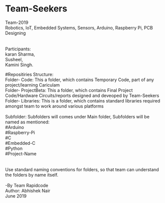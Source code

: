 # Team-Seekers<br/>
Team-2019<br/>
Robotics, IoT, Embedded Systems, Sensors, Arduino, Raspberry Pi, PCB Designing<br/>
<br/><br/>
Participants:<br/>
karan Sharma,<br/>
Susheel,<br/> 
Kamini Singh.<br/>

#Repositiries Structure:<br/>
Folder- Code: This a folder, which contains Temporary Code, part of any project/learning Cariculam<br/>
Folder- ProjectBeta: This a folder, which contains Final Project Code/Hardware Circuits/reports designed and deveoped by Team-Seekers<br/>
Folder- Libraries: This is a folder, which contains standard libraries required amongst team to work around various platforms<br/>
<br/>
Subfolder: Subfolders will comes under Main folder, Subfolders will be named as mentioned:<br/>
  #Arduino<br/>
  #Raspberry-Pi<br/>
  #C<br/>
  #Embedded-C<br/>
  #Python<br/>
  #Project-Name<br/>
<br/>  
Use standard naming conventions for folders, so that team can understand the folders by name itself.<br/>
<br/>
-By Team Rapidcode<br/>
 Author: Abhishek Nair<br/>
 June 2019<br/>
